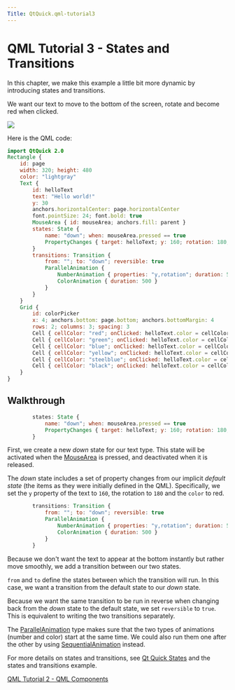 ```yaml
---
Title: QtQuick.qml-tutorial3
---
```

        
QML Tutorial 3 - States and Transitions
=======================================

<span class="subtitle"></span>
<span id="details"></span>
In this chapter, we make this example a little bit more dynamic by introducing states and transitions.

We want our text to move to the bottom of the screen, rotate and become red when clicked.

![](https://developer.ubuntu.com/static/devportal_uploaded/377c231e-211d-45e4-bfab-d3683fe1297a-api/apps/qml/sdk-15.04.5/qml-tutorial3/images/declarative-tutorial3_animation.gif)

Here is the QML code:

``` qml
import QtQuick 2.0
Rectangle {
    id: page
    width: 320; height: 480
    color: "lightgray"
    Text {
        id: helloText
        text: "Hello world!"
        y: 30
        anchors.horizontalCenter: page.horizontalCenter
        font.pointSize: 24; font.bold: true
        MouseArea { id: mouseArea; anchors.fill: parent }
        states: State {
            name: "down"; when: mouseArea.pressed == true
            PropertyChanges { target: helloText; y: 160; rotation: 180; color: "red" }
        }
        transitions: Transition {
            from: ""; to: "down"; reversible: true
            ParallelAnimation {
                NumberAnimation { properties: "y,rotation"; duration: 500; easing.type: Easing.InOutQuad }
                ColorAnimation { duration: 500 }
            }
        }
    }
    Grid {
        id: colorPicker
        x: 4; anchors.bottom: page.bottom; anchors.bottomMargin: 4
        rows: 2; columns: 3; spacing: 3
        Cell { cellColor: "red"; onClicked: helloText.color = cellColor }
        Cell { cellColor: "green"; onClicked: helloText.color = cellColor }
        Cell { cellColor: "blue"; onClicked: helloText.color = cellColor }
        Cell { cellColor: "yellow"; onClicked: helloText.color = cellColor }
        Cell { cellColor: "steelblue"; onClicked: helloText.color = cellColor }
        Cell { cellColor: "black"; onClicked: helloText.color = cellColor }
    }
}
```

<span id="walkthrough"></span>
Walkthrough
-----------

``` qml
        states: State {
            name: "down"; when: mouseArea.pressed == true
            PropertyChanges { target: helloText; y: 160; rotation: 180; color: "red" }
        }
```

First, we create a new *down* state for our text type. This state will be activated when the [MouseArea](../QtQuick.MouseArea.md) is pressed, and deactivated when it is released.

The *down* state includes a set of property changes from our implicit *default state* (the items as they were initially defined in the QML). Specifically, we set the `y` property of the text to `160`, the rotation to `180` and the `color` to red.

``` qml
        transitions: Transition {
            from: ""; to: "down"; reversible: true
            ParallelAnimation {
                NumberAnimation { properties: "y,rotation"; duration: 500; easing.type: Easing.InOutQuad }
                ColorAnimation { duration: 500 }
            }
        }
```

Because we don't want the text to appear at the bottom instantly but rather move smoothly, we add a transition between our two states.

`from` and `to` define the states between which the transition will run. In this case, we want a transition from the default state to our *down* state.

Because we want the same transition to be run in reverse when changing back from the *down* state to the default state, we set `reversible` to `true`. This is equivalent to writing the two transitions separately.

The [ParallelAnimation](../QtQuick.ParallelAnimation.md) type makes sure that the two types of animations (number and color) start at the same time. We could also run them one after the other by using [SequentialAnimation](../QtQuick.SequentialAnimation.md) instead.

For more details on states and transitions, see [Qt Quick States](../QtQuick.qtquick-statesanimations-states.md) and the states and transitions example.

<a href="QtQuick.qml-tutorial2.md" class="prevPage">QML Tutorial 2 - QML Components</a>

